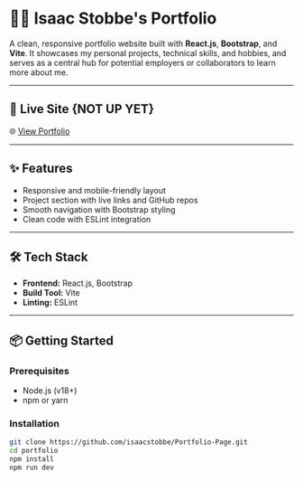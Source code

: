 # 🧑‍💻 Isaac Stobbe's Portfolio

A clean, responsive portfolio website built with **React.js**, **Bootstrap**, and **Vite**.
It showcases my personal projects, technical skills, and hobbies, and serves as a central hub 
for potential employers or collaborators to learn more about me.

---

## 🚀 Live Site {NOT UP YET}
🌐 [View Portfolio](https://yourdomain.com)  

---

## ✨ Features
- Responsive and mobile-friendly layout
- Project section with live links and GitHub repos
- Smooth navigation with Bootstrap styling
- Clean code with ESLint integration

---

## 🛠️ Tech Stack
- **Frontend:** React.js, Bootstrap
- **Build Tool:** Vite
- **Linting:** ESLint

---

## 📦 Getting Started

### Prerequisites
- Node.js (v18+)
- npm or yarn

### Installation
```bash
git clone https://github.com/isaacstobbe/Portfolio-Page.git
cd portfolio
npm install
npm run dev
